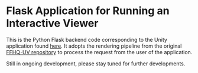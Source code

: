 # Flask Application for Running an Interactive Viewer

This is the Python Flask backend code corresponding to the Unity application found [here](https://github.com/RaymondGuo2/ExpressionChangeUnity/tree/03567a24e11c4982f0a0273b0b0fded5ef72e97d). It adopts the rendering pipeline from the original [FFHQ-UV repository](https://github.com/csbhr/FFHQ-UV) to process the request from the user of the application.

Still in ongoing development, please stay tuned for further developments.
